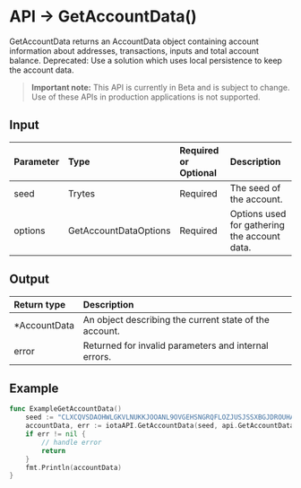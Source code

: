 # API -> GetAccountData()
GetAccountData returns an AccountData object containing account information about addresses, transactions, inputs and total account balance. Deprecated: Use a solution which uses local persistence to keep the account data.
> **Important note:** This API is currently in Beta and is subject to change. Use of these APIs in production applications is not supported.


## Input

| Parameter       | Type | Required or Optional | Description |
|:---------------|:--------|:--------| :--------|
| seed | Trytes | Required | The seed of the account.  |
| options | GetAccountDataOptions | Required | Options used for gathering the account data.  |




## Output

| Return type     | Description |
|:---------------|:--------|
| *AccountData | An object describing the current state of the account. |
| error | Returned for invalid parameters and internal errors. |




## Example

```go
func ExampleGetAccountData() 
	seed := "CLXCQVSDAOHWLGKVLNUKKJOOANL9OVGEHSNGRQFLOZJUSJSSXBGJDROUHALTSNUPMTSAVFF9IQEEA9999"
	accountData, err := iotaAPI.GetAccountData(seed, api.GetAccountDataOptions{})
	if err != nil {
		// handle error
		return
	}
	fmt.Println(accountData)
}

```
